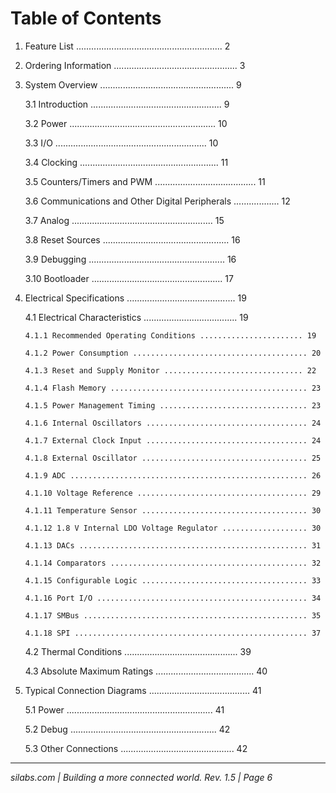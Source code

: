 # Table of Contents

1. Feature List .......................................................... 2

2. Ordering Information ................................................. 3

3. System Overview ..................................................... 9

   3.1 Introduction .................................................... 9

   3.2 Power .......................................................... 10

   3.3 I/O ............................................................ 10

   3.4 Clocking ....................................................... 11

   3.5 Counters/Timers and PWM ........................................ 11

   3.6 Communications and Other Digital Peripherals .................. 12

   3.7 Analog ........................................................ 15

   3.8 Reset Sources .................................................. 16

   3.9 Debugging ...................................................... 16

   3.10 Bootloader .................................................... 17

4. Electrical Specifications ........................................... 19

   4.1 Electrical Characteristics ..................................... 19

       4.1.1 Recommended Operating Conditions ....................... 19

       4.1.2 Power Consumption ....................................... 20

       4.1.3 Reset and Supply Monitor ............................... 22

       4.1.4 Flash Memory ............................................ 23

       4.1.5 Power Management Timing ................................. 23

       4.1.6 Internal Oscillators .................................... 24

       4.1.7 External Clock Input .................................... 24

       4.1.8 External Oscillator ..................................... 25

       4.1.9 ADC ..................................................... 26

       4.1.10 Voltage Reference ...................................... 29

       4.1.11 Temperature Sensor ..................................... 30

       4.1.12 1.8 V Internal LDO Voltage Regulator ................... 30

       4.1.13 DACs ................................................... 31

       4.1.14 Comparators ............................................ 32

       4.1.15 Configurable Logic ..................................... 33

       4.1.16 Port I/O ............................................... 34

       4.1.17 SMBus .................................................. 35

       4.1.18 SPI .................................................... 37

   4.2 Thermal Conditions ............................................. 39

   4.3 Absolute Maximum Ratings ....................................... 40

5. Typical Connection Diagrams ........................................ 41

   5.1 Power .......................................................... 41

   5.2 Debug .......................................................... 42

   5.3 Other Connections ............................................. 42

---

*silabs.com | Building a more connected world. Rev. 1.5 | Page 6*